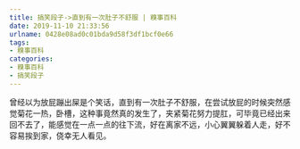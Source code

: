 ```yaml
---
title: 搞笑段子->直到有一次肚子不舒服 | 糗事百科
date: 2019-11-10 21:33:56
urlname: 0428e08ad0c01bda9d58f3df1bcf0e66
tags: 
- 糗事百科
categories:
- 糗事百科
- 搞笑段子
---
```

曾经以为放屁蹦出屎是个笑话，直到有一次肚子不舒服，在尝试放屁的时候突然感觉菊花一热，卧槽，这种事竟然真的发生了，夹紧菊花努力提肛，可毕竟已经出来回不去了，能感觉在一点一点的往下流，好在离家不远，小心翼翼躲着人走，好不容易挨到家，侥幸无人看见。


